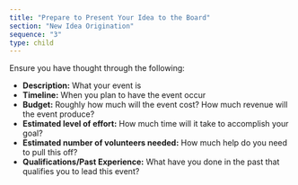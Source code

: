 ```yaml
---
title: "Prepare to Present Your Idea to the Board"
section: "New Idea Origination"
sequence: "3"
type: child
---
```


Ensure you have thought through the following:

- **Description:** What your event is
- **Timeline:** When you plan to have the event occur
- **Budget:** Roughly how much will the event cost? How much revenue will the event produce?
- **Estimated level of effort:** How much time will it take to accomplish your goal?
- **Estimated number of volunteers needed:** How much help do you need to pull this off?
- **Qualifications/Past Experience:** What have you done in the past that qualifies you to lead this event?
